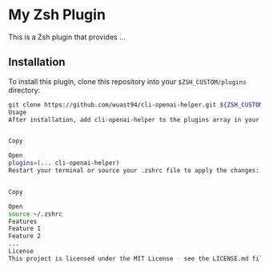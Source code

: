 # My Zsh Plugin

This is a Zsh plugin that provides ...

## Installation

To install this plugin, clone this repository into your `$ZSH_CUSTOM/plugins` directory:

```sh
git clone https://github.com/wuast94/cli-openai-helper.git ${ZSH_CUSTOM:-~/.oh-my-zsh/custom}/plugins/cli-openai-helper
Usage
After installation, add cli-openai-helper to the plugins array in your .zshrc file:


Copy

Open
plugins=(... cli-openai-helper)
Restart your terminal or source your .zshrc file to apply the changes:


Copy

Open
source ~/.zshrc
Features
Feature 1
Feature 2
...
License
This project is licensed under the MIT License - see the LICENSE.md file for details.